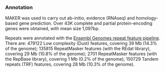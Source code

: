 ### Annotation

MAKER was used to carry out ab-initio, evidence (RNAseq) and
homology-based gene prediction. Over 43K complete and partial
protein-encoding genes were obtained, with mean size 1,097bp.

Repeats were annotated with the [Ensembl Genomes repeat feature
pipeline](http://ensemblgenomes.org/info/data/repeat_features). There
are: 479122 Low complexity (Dust) features, covering 39 Mb (14.3% of the
genome); 135815 RepeatMasker features (with the REdat library), covering
29 Mb (10.8% of the genome); 2701 RepeatMasker features (with the
RepBase library), covering 1 Mb (0.2% of the genome); 150729 Tandem
repeats (TRF) features, covering 28 Mb (10.3% of the genome).
